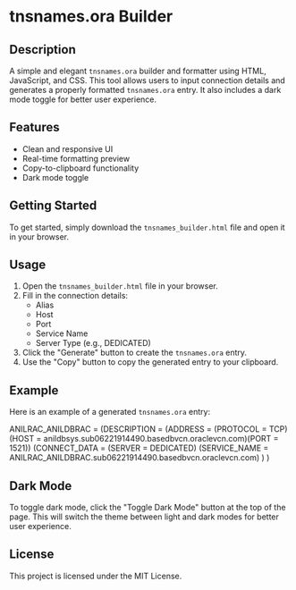 
# tnsnames.ora Builder

## Description
A simple and elegant `tnsnames.ora` builder and formatter using HTML, JavaScript, and CSS. This tool allows users to input connection details and generates a properly formatted `tnsnames.ora` entry. It also includes a dark mode toggle for better user experience.

## Features
- Clean and responsive UI
- Real-time formatting preview
- Copy-to-clipboard functionality
- Dark mode toggle

## Getting Started
To get started, simply download the `tnsnames_builder.html` file and open it in your browser.

## Usage
1. Open the `tnsnames_builder.html` file in your browser.
2. Fill in the connection details:
   - Alias
   - Host
   - Port
   - Service Name
   - Server Type (e.g., DEDICATED)
3. Click the "Generate" button to create the `tnsnames.ora` entry.
4. Use the "Copy" button to copy the generated entry to your clipboard.

## Example
Here is an example of a generated `tnsnames.ora` entry:

ANILRAC_ANILDBRAC =
  (DESCRIPTION =
    (ADDRESS = (PROTOCOL = TCP)(HOST = anildbsys.sub06221914490.basedbvcn.oraclevcn.com)(PORT = 1521))
    (CONNECT_DATA =
      (SERVER = DEDICATED)
      (SERVICE_NAME = ANILRAC_ANILDBRAC.sub06221914490.basedbvcn.oraclevcn.com)
    )
  )

## Dark Mode
To toggle dark mode, click the "Toggle Dark Mode" button at the top of the page. This will switch the theme between light and dark modes for better user experience.

## License
This project is licensed under the MIT License.
